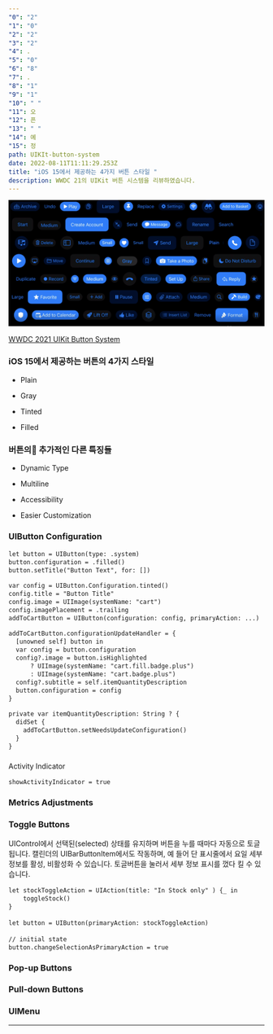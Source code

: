 ```yaml
---
"0": "2"
"1": "0"
"2": "2"
"3": "2"
"4": .
"5": "0"
"6": "8"
"7": .
"8": "1"
"9": "1"
"10": " "
"11": 오
"12": 픈
"13": " "
"14": 예
"15": 정
path: UIKIt-button-system
date: 2022-08-11T11:11:29.253Z
title: "iOS 15에서 제공하는 4가지 버튼 스타일 "
description: WWDC 21의 UIKit 버튼 시스템을 리뷰하였습니다.
---
```


![버튼 이미지 ](../assets/screen-shot-2022-07-05-at-20.16.46.png)

[WWDC 2021 UIKit Button System](https://developer.apple.com/videos/play/wwdc2021/10064/)



### iOS 15에서 제공하는 버튼의 4가지 스타일

* Plain

* Gray

* Tinted

* Filled 


### 버튼의 추가적인 다른 특징들 

* Dynamic Type

* Multiline


* Accessibility

* Easier Customization 


### UIButton Configuration

```
let button = UIButton(type: .system)  
button.configuration = .filled()
button.setTitle("Button Text", for: [])

```



```
var config = UIButton.Configuration.tinted()
config.title = "Button Title"
config.image = UIImage(systemName: "cart")
config.imagePlacement = .trailing
addToCartButton = UIButton(configuration: config, primaryAction: ...)
```

```
addToCartButton.configurationUpdateHandler = {
  [unowned self] button in 
  var config = button.configuration
  config?.image = button.isHighlighted
      ? UIImage(systemName: "cart.fill.badge.plus")
      : UIImage(systemName: "cart.badge.plus")
  config?.subtitle = self.itemQuantityDescription
  button.configuration = config
}
```

```
private var itemQuantityDescription: String ? {
  didSet {
    addToCartButton.setNeedsUpdateConfiguration()
  }
}
```

###
Activity Indicator 

```
showActivityIndicator = true
```

### Metrics Adjustments



### Toggle Buttons
UIControl에서 선택된(selected) 상태를 유지하며 버튼을 누를 때마다 자동으로 토글됩니다. 캘린더의 UIBarButtonItem에서도 작동하며, 예 들어 단 표시줄에서 요일 세부 정보를 활성, 비활성화 수 있습니다. 토글버튼을 눌러서 세부 정보 표시를 껐다 킬 수 있습니다.

```
let stockToggleAction = UIAction(title: "In Stock only" ) {_ in 
    toggleStock()
}

let button = UIButton(primaryAction: stockToggleAction)

// initial state
button.changeSelectionAsPrimaryAction = true
```


### Pop-up Buttons


### Pull-down Buttons


### UIMenu
---











